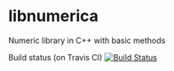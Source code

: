 libnumerica
===========

Numeric library in C++ with basic methods

Build status (on Travis CI) [![Build Status](https://travis-ci.org/krvajalmiguelangel/libnumerica.svg?branch=master)](https://travis-ci.org/krvajalmiguelangel/libnumerica)
